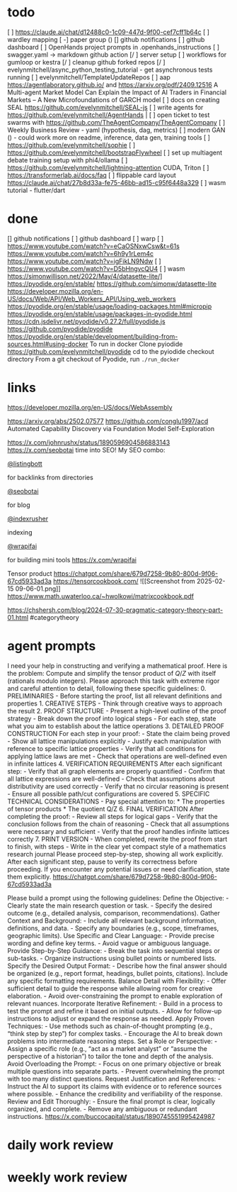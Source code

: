 # todo
[ ] https://claude.ai/chat/d12488c0-1c09-447d-9f00-cef7cff1b64c
[ ] wardley mapping
[ -] paper group ()
[] github notifications
[ ] github dashboard
[ ] OpenHands project prompts in .openhands_instructions
[ ] swagger.yaml -> markdown github action
[/ ] server setup
[ ] workflows for gumloop or kestra
[/ ] cleanup github forked repos
[/ ] evelynmitchell/async_python_testing_tutorial - get asynchronous tests running
[ ] evelynmitchell/TemplateUpdateRepos
[ ] aap https://agentlaboratory.github.io/ and https://arxiv.org/pdf/2409.12516 A Multi-agent Market Model Can Explain the Impact of AI Traders in Financial Markets – A New Microfoundations of GARCH model
[ ] docs on creating SEAL https://github.com/evelynmitchell/SEAL-js
[ ] write agents for https://github.com/evelynmitchell/AgentHands |
[ ] open ticket to test swarms with https://github.com/TheAgentCompany/TheAgentCompany
[ ] Weekly Business Review - yaml (hypothesis, dag, metrics)
[ ] modern GAN () - could work more on readme, inference, data gen, training tools
[ ] https://github.com/evelynmitchell/sophie
[ ] https://github.com/evelynmitchell/bootstrapFlywheel
[ ] set up multiagent debate training setup with phi4/ollama
[ ] https://github.com/evelynmitchell/lightning-attention CUDA, Triton
[ ] https://transformerlab.ai/docs/faq
[ ] flippable card layout https://claude.ai/chat/27b8d33a-fe75-46bb-ad15-c95f6448a329
[ ] wasm tutorial - flutter/dart

# done
[] github notifications
[ ] github dashboard
[ ] warp
[ ] https://www.youtube.com/watch?v=eCaOSNxwCsw&t=61s
https://www.youtube.com/watch?v=6h9y1rLem4c
https://www.youtube.com/watch?v=igFikLN9Ndw
[ ] https://www.youtube.com/watch?v=D5bHngvcQU4
[  ] wasm https://simonwillison.net/2022/May/4/datasette-lite/]
https://pyodide.org/en/stable/ 
https://github.com/simonw/datasette-lite
https://developer.mozilla.org/en-US/docs/Web/API/Web_Workers_API/Using_web_workers
https://pyodide.org/en/stable/usage/loading-packages.html#micropip
https://pyodide.org/en/stable/usage/packages-in-pyodide.html
https://cdn.jsdelivr.net/pyodide/v0.27.2/full/pyodide.js
https://github.com/pyodide/pyodide
https://pyodide.org/en/stable/development/building-from-sources.html#using-docker
To run in docker
Clone pyiodide
https://github.com/evelynmitchell/pyodide
cd to the pyiodide checkout directory
From a git checkout of Pyodide, run `./run_docker`

# links

https://developer.mozilla.org/en-US/docs/WebAssembly

https://arxiv.org/abs/2502.07577 https://github.com/conglu1997/acd Automated Capability Discovery via Foundation Model Self-Exploration

https://x.com/johnrushx/status/1890596904586883143
https://x.com/seobotai
time into SEO! My SEO combo:

[@listingbott](https://x.com/listingbott)

for backlinks from directories

[@seobotai](https://x.com/seobotai)

for blog

[@indexrusher](https://x.com/indexrusher)

indexing

[@wrapifai](https://x.com/wrapifai)

for building mini tools
https://x.com/wrapifai

Tensor product https://chatgpt.com/share/679d7258-9b80-800d-9f06-67cd5933ad3a
https://tensorcookbook.com/
![[Screenshot from 2025-02-15 09-06-01.png]]
https://www.math.uwaterloo.ca/~hwolkowi/matrixcookbook.pdf

https://chshersh.com/blog/2024-07-30-pragmatic-category-theory-part-01.html #categorytheory

# agent prompts

I need your help in constructing and verifying a mathematical proof. Here is the problem: Compute and simplify the tensor product of $Q/Z$ with itself (rationals modulo integers). Please approach this task with extreme rigor and careful attention to detail, following these specific guidelines: 0. PRELIMINARIES - Before starting the proof, list all relevant definitions and properties 1. CREATIVE STEPS - Think through creative ways to approach the result 2. PROOF STRUCTURE - Present a high-level outline of the proof strategy - Break down the proof into logical steps - For each step, state what you aim to establish about the lattice operations 3. DETAILED PROOF CONSTRUCTION For each step in your proof: - State the claim being proved - Show all lattice manipulations explicitly - Justify each manipulation with reference to specific lattice properties - Verify that all conditions for applying lattice laws are met - Check that operations are well-defined even in infinite lattices 4. VERIFICATION REQUIREMENTS After each significant step: - Verify that all graph elements are properly quantified - Confirm that all lattice expressions are well-defined - Check that assumptions about distributivity are used correctly - Verify that no circular reasoning is present - Ensure all possible path/cut configurations are covered 5. SPECIFIC TECHNICAL CONSIDERATIONS - Pay special attention to: * The properties of tensor products * The quotient Q/Z 6. FINAL VERIFICATION After completing the proof: - Review all steps for logical gaps - Verify that the conclusion follows from the chain of reasoning - Check that all assumptions were necessary and sufficient - Verify that the proof handles infinite lattices correctly 7. PRINT VERSION - When completed, rewrite the proof from start to finish, with steps - Write in the clear yet compact style of a mathematics research journal Please proceed step-by-step, showing all work explicitly. After each significant step, pause to verify its correctness before proceeding. If you encounter any potential issues or need clarification, state them explicitly.
https://chatgpt.com/share/679d7258-9b80-800d-9f06-67cd5933ad3a


Please build a prompt using the following guidelines: Define the Objective: - Clearly state the main research question or task. - Specify the desired outcome (e.g., detailed analysis, comparison, recommendations). Gather Context and Background: - Include all relevant background information, definitions, and data. - Specify any boundaries (e.g., scope, timeframes, geographic limits). Use Specific and Clear Language: - Provide precise wording and define key terms. - Avoid vague or ambiguous language. Provide Step-by-Step Guidance: - Break the task into sequential steps or sub-tasks. - Organize instructions using bullet points or numbered lists. Specify the Desired Output Format: - Describe how the final answer should be organized (e.g., report format, headings, bullet points, citations). Include any specific formatting requirements. Balance Detail with Flexibility: - Offer sufficient detail to guide the response while allowing room for creative elaboration. - Avoid over-constraining the prompt to enable exploration of relevant nuances. Incorporate Iterative Refinement: - Build in a process to test the prompt and refine it based on initial outputs. - Allow for follow-up instructions to adjust or expand the response as needed. Apply Proven Techniques: - Use methods such as chain-of-thought prompting (e.g., “think step by step”) for complex tasks. - Encourage the AI to break down problems into intermediate reasoning steps. Set a Role or Perspective: - Assign a specific role (e.g., “act as a market analyst” or “assume the perspective of a historian”) to tailor the tone and depth of the analysis. Avoid Overloading the Prompt: - Focus on one primary objective or break multiple questions into separate parts. - Prevent overwhelming the prompt with too many distinct questions. Request Justification and References: - Instruct the AI to support its claims with evidence or to reference sources where possible. - Enhance the credibility and verifiability of the response. Review and Edit Thoroughly: - Ensure the final prompt is clear, logically organized, and complete. - Remove any ambiguous or redundant instructions.
https://x.com/buccocapital/status/1890745551995424987

# daily work review

# weekly work review

